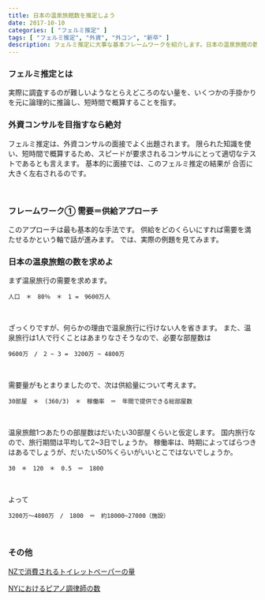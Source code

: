 ```yaml
---
title: 日本の温泉旅館数を推定しよう
date: 2017-10-10
categories: [ "フェルミ推定" ]
tags: [ "フェルミ推定", "外資", "外コン", "新卒" ]
description: フェルミ推定に大事な基本フレームワークを紹介します。日本の温泉旅館の数を題材にしながらフェルミ推定の本質に迫ります。
---
```


### フェルミ推定とは

実際に調査するのが難しいようなとらえどころのない量を、いくつかの手掛かりを元に論理的に推論し、短時間で概算することを指す。



### 外資コンサルを目指すなら絶対

フェルミ推定は、外資コンサルの面接でよく出題されます。
限られた知識を使い、短時間で概算するため、スピードが要求されるコンサルにとって適切なテストであるとも言えます。
基本的に面接では、このフェルミ推定の結果が
合否に大きく左右されるのです。

<br/>

<script async src="//pagead2.googlesyndication.com/pagead/js/adsbygoogle.js"></script>
<!-- responsive -->
<ins class="adsbygoogle"
     style="display:block"
     data-ad-client="ca-pub-4907783597381002"
     data-ad-slot="6815644540"
     data-ad-format="auto"></ins>
<script>
(adsbygoogle = window.adsbygoogle || []).push({});
</script>

### フレームワーク① 需要＝供給アプローチ

このアプローチは最も基本的な手法です。
供給をどのくらいにすれば需要を満たせるかという軸で話が進みます。
では、実際の例題を見てみます。    
    
    
### 日本の温泉旅館の数を求めよ
    
まず温泉旅行の需要を求めます。

    人口　＊　80％　＊　1 =　9600万人

<br/>

ざっくりですが、何らかの理由で温泉旅行に行けない人を省きます。
また、温泉旅行は1人で行くことはあまりなさそうなので、必要な部屋数は

    9600万　/　2 ~ 3 =　3200万 ~ 4800万

<br/>

需要量がもとまりましたので、次は供給量について考えます。
    
    30部屋　＊　(360/3)　＊　稼働率　＝　年間で提供できる総部屋数

<br/>

温泉旅館1つあたりの部屋数はだいたい30部屋くらいと仮定します。
国内旅行なので、旅行期間は平均して2~3日でしょうか。
稼働率は、時期によってばらつきはあるでしょうが、だいたい50%くらいがいいとこではないでしょうか。

    30　＊　120　＊　0.5　＝　1800

<br/>

よって

    3200万〜4800万　/　1800　＝　約18000~27000（施設）

<br/>



### その他

<a href="http://busi-base.tk/post/ucfermi/">NZで消費されるトイレットペーパーの量</a>

<a href="http://busi-base.tk/post/ofermi/">NYにおけるピアノ調律師の数</a>

<br/>

























